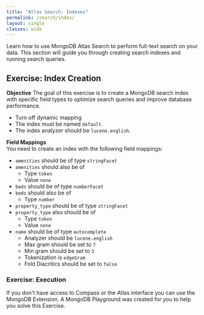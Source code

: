 ```yaml
---
title: "Atlas Search: Indexes"
permalink: /search/index/
layout: single
classes: wide
---
```


Learn how to use MongoDB Atlas Search to perform full-text search on your data. This section will guide you through creating search indexes and running search queries.

## Exercise: Index Creation

**Objective** 
The goal of this exercise is to create a MongoDB search index with specific field types to optimize search queries and improve database performance. 
- Turn off dynamic mapping
- The index must be named `default`.
- The index analyzer should be `lucene.english`.

**Field Mappings**  
You need to create an index with the following field mappings:
- `amenities` should be of type `stringFacet`
- `amenities` should also be of 
    - Type `token`
    - Value `none`
- `beds` should be of type `numberFacet`
- `beds` should also be of
    - Type `number`
- `property_type` should be of type `stringFacet`
- `property_type` also should be of
    - Type `token`
    - Value `none`
- `name` should be of type `autocomplete`
    - Analyzer should be `lucene.english`
    - Max gram should be set to `7`
    - Min gram should be set to `3`
    - Tokenization is `edgeGram`
    - Fold Diacritics should be set to `false`

### Exercise: Execution
If you don't have access to Compass or the Atlas interface you can use the MongoDB Extension.
A MongoDB Playground was created for you to help you solve this Exercise.
